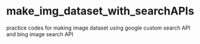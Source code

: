 # make_img_dataset_with_searchAPIs
practice codes for making image dataset using google custom search API and bing image search API
